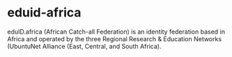 # eduid-africa
eduID.africa (African Catch-all Federation) is an identity federation based in Africa and operated by the three Regional Research &amp; Education Networks (UbuntuNet Alliance (East, Central, and South Africa).
